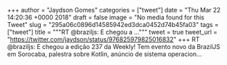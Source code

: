 
+++
author = "Jaydson Gomes"
categories = ["tweet"]
date = "Thu Mar 22 14:20:36 +0000 2018"
draft = false
image = "No media found for this Tweet"
slug = "295a06c0896d14585942ed3dca0452d74b45fa03"
tags = ["tweet"]
title = """RT @braziljs: E chegou a ..."""
tweet = true
tweet_url = "https://twitter.com/jaydson/status/976825979825016832"
+++
RT @braziljs: E chegou a edição 237 da Weekly!
Tem evento novo da BrazilJS em Sorocaba, palestra sobre Kotlin, anúncio de sistema operacion…
